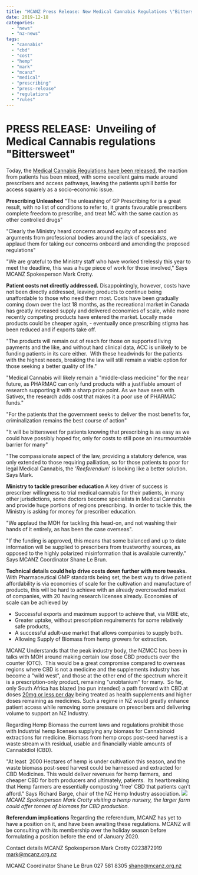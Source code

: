 ```yaml
---
title: "MCANZ Press Release: New Medical Cannabis Regulations \"Bittersweet\""
date: 2019-12-18
categories: 
  - "news"
  - "nz-news"
tags: 
  - "cannabis"
  - "cbd"
  - "cost"
  - "hemp"
  - "mark"
  - "mcanz"
  - "medical"
  - "prescribing"
  - "press-release"
  - "regulations"
  - "rules"
---
```


# PRESS RELEASE:  Unveiling of Medical Cannabis regulations "Bittersweet"

Today, the [Medical Cannabis Regulations have been released,](https://www.health.govt.nz/system/files/documents/pages/misuse_of_drugs_medicinal_cannabis_regulations.pdf) the reaction from patients has been mixed, with some excellent gains made around prescribers and access pathways, leaving the patients uphill battle for access squarely as a socio-economic issue.

**Prescribing Unleashed** "The unleashing of GP Prescribing for is a great result, with no list of conditions to refer to, it grants favourable prescribers complete freedom to prescribe, and treat MC with the same caution as other controlled drugs"

"Clearly the Ministry heard concerns around equity of access and arguments from professional bodies around the lack of specialists, we applaud them for taking our concerns onboard and amending the proposed regulations"

"We are grateful to the Ministry staff who have worked tirelessly this year to meet the deadline, this was a huge piece of work for those involved," Says MCANZ Spokesperson Mark Crotty.

**Patient costs not directly addressed.** Disappointingly, however, costs have not been directly addressed, leaving products to continue being unaffordable to those who need them most. Costs have been gradually coming down over the last 18 months, as the recreational market in Canada has greatly increased supply and delivered economies of scale, while more recently competing products have entered the market. Locally made products could be cheaper again, - eventually once prescribing stigma has been reduced and if exports take off.

"The products will remain out of reach for those on supported living payments and the like, and without hard clinical data, ACC is unlikely to be funding patients in its care either.  With these headwinds for the patients with the highest needs, breaking the law will still remain a viable option for those seeking a better quality of life."

"Medical Cannabis will likely remain a "middle-class medicine" for the near future, as PHARMAC can only fund products with a justifiable amount of research supporting it with a sharp price point. As we have seen with Sativex, the research adds cost that makes it a poor use of PHARMAC funds."

"For the patients that the government seeks to deliver the most benefits for, criminalization remains the best course of action"

"It will be bittersweet for patients knowing that prescribing is as easy as we could have possibly hoped for, only for costs to still pose an insurmountable barrier for many"

"The compassionate aspect of the law, providing a statutory defence, was only extended to those requiring palliation, so for those patients to poor for legal Medical Cannabis, the _'Reeferendum_' is looking like a better solution. Says Mark.

**Ministry to tackle prescriber education** A key driver of success is prescriber willingness to trial medical cannabis for their patients, in many other jurisdictions, some doctors become specialists in Medical Cannabis and provide huge portions of regions prescribing.  In order to tackle this, the Ministry is asking for money for prescriber education.

"We applaud the MOH for tackling this head-on, and not washing their hands of it entirely, as has been the case overseas".

"If the funding is approved, this means that some balanced and up to date information will be supplied to prescribers from trustworthy sources, as opposed to the highly polarized misinformation that is available currently." Says MCANZ Coordinator Shane Le Brun.

**Technical details could help drive costs down further with more tweaks.** With Pharmaceutical GMP standards being set, the best way to drive patient affordability is via economies of scale for the cultivation and manufacture of products, this will be hard to achieve with an already overcrowded market of companies, with 20 having research licenses already. Economies of scale can be achieved by

- Successful exports and maximum support to achieve that, via MBIE etc,
- Greater uptake, without prescription requirements for some relatively safe products,
- A successful adult-use market that allows companies to supply both.
- Allowing Supply of Biomass from hemp growers for extraction.

MCANZ Understands that the peak industry body, the NZMCC has been in talks with MOH around making certain low dose CBD products over the counter (OTC).  This would be a great compromise compared to overseas regions where CBD is not a medicine and the supplements industry has become a "wild west", and those at the other end of the spectrum where it is a prescription-only product, remaining "unobtanium" for many.  So far, only South Africa has blazed (no pun intended) a path forward with CBD at doses [20mg or less per day](https://www.gov.za/sites/default/files/gcis_document/201905/42477rg10949gon756.pdf) being treated as health supplements and higher doses remaining as medicines. Such a regime in NZ would greatly enhance patient access while removing some pressure on prescribers and delivering volume to support an NZ Industry.

Regarding Hemp Biomass the current laws and regulations prohibit those with Industrial hemp licenses supplying any biomass for Cannabinoid extractions for medicine. Biomass from hemp crops post-seed harvest is a waste stream with residual, usable and financially viable amounts of Cannabidiol (CBD).

"At least  2000 Hectares of hemp is under cultivation this season, and the waste biomass post-seed harvest could be harnessed and extracted for CBD Medicines. This would deliver revenues for hemp farmers,  and cheaper CBD for both producers and ultimately, patients.  Its heartbreaking that Hemp farmers are essentially composting 'free' CBD that patients can't afford." Says Richard Barge, chair of the NZ Hemp Industry association. ![](/wp-content/uploads/2022/04/31513792-5e11-4cb0-a403-4d3f131aa1b4.jpg) _MCANZ Spokesperson Mark Crotty visiting a hemp nursery, the larger farm could offer tonnes of biomass for CBD production._

**Referendum implications** Regarding the referendum, MCANZ has yet to have a position on it, and have been awaiting these regulations. MCANZ will be consulting with its membership over the holiday season before formulating a position before the end of January 2020.

Contact details MCANZ Spokesperson Mark Crotty 0223872919 mark@mcanz.org.nz

MCANZ Coordinator Shane Le Brun 027 581 8305 shane@mcanz.org.nz
